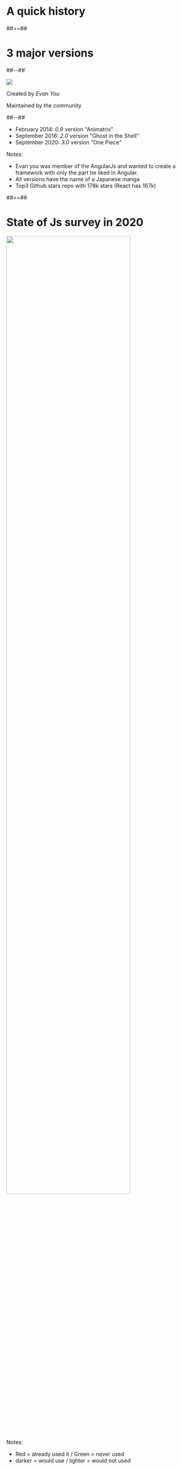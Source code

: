 <!-- .slide: class="transition green" -->

# A quick history

##==##
<!-- .slide: class="green two-column-layout"-->


# 3 major versions

##--##

![](./assets/images/evan_you.jpg)

Created by *Evan You*

Maintained by the community 

##--##

- February 2014: *0.9* version "Animatrix"
- September 2016: *2.0* version "Ghost in the Shell"
- September 2020: *3.0* version "One Piece"

Notes: 
- Evan you was member of the AngularJs and wanted to create a framework with only the part he liked in Angular.
- All versions have the name of a Japanese manga
- Top3 Github stars repo with 178k stars (React has 167k)

##==##
<!-- .slide: class="green two-column-layout"-->

# State of Js survey in 2020

<img style="width: 80%" class="center" src="./assets/images/3-frameworks-opinion.png">

Notes: 
- Red = already used it / Green = never used
- darker = would use / lighter = would not used
